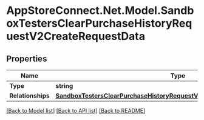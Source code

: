 # AppStoreConnect.Net.Model.SandboxTestersClearPurchaseHistoryRequestV2CreateRequestData

## Properties

Name | Type | Description | Notes
------------ | ------------- | ------------- | -------------
**Type** | **string** |  | 
**Relationships** | [**SandboxTestersClearPurchaseHistoryRequestV2CreateRequestDataRelationships**](SandboxTestersClearPurchaseHistoryRequestV2CreateRequestDataRelationships.md) |  | 

[[Back to Model list]](../README.md#documentation-for-models) [[Back to API list]](../README.md#documentation-for-api-endpoints) [[Back to README]](../README.md)

